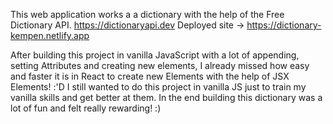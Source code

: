 This web application works a a dictionary with the help of the Free Dictionary API. https://dictionaryapi.dev
Deployed site -> https://dictionary-kempen.netlify.app

After building this project in vanilla JavaScript with a lot of appending, setting Attributes and creating new elements,
I already missed how easy and faster it is in React to create new Elements with the help of JSX Elements! :'D
I still wanted to do this project in vanilla JS just to train my vanilla skills and get better at them.
In the end building this dictionary was a lot of fun and felt really rewarding! :)


